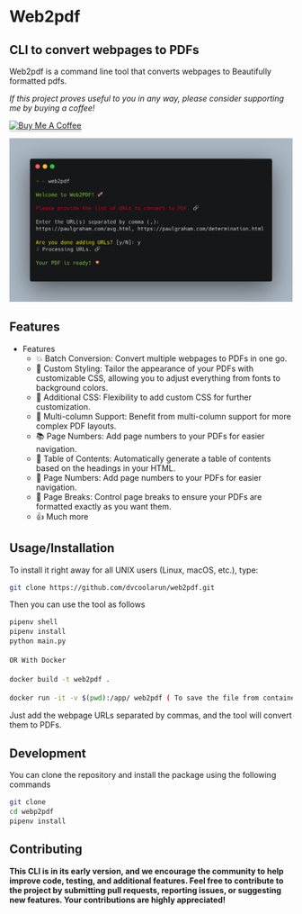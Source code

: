 # Web2pdf

## CLI to convert webpages to PDFs
Web2pdf is a command line tool that converts webpages to Beautifully formatted pdfs.


*If this project proves useful to you in any way, please consider supporting me by buying a coffee!*

<a href="https://www.buymeacoffee.com/web2pdf" target="_blank"><img src="https://www.buymeacoffee.com/assets/img/custom_images/orange_img.png" alt="Buy Me A Coffee" style="height: 41px !important;width: 174px !important;box-shadow: 0px 3px 2px 0px rgba(190, 190, 190, 0.5) !important;-webkit-box-shadow: 0px 3px 2px 0px rgba(190, 190, 190, 0.5) !important;" ></a>


![webp2pdf](https://github.com/dvcoolarun/web2pdf/blob/main/assets/web2pdf.png?raw=true)


## Features
- Features
    - 💥 Batch Conversion: Convert multiple webpages to PDFs in one go.
    - 🔄 Custom Styling: Tailor the appearance of your PDFs with customizable CSS, allowing you to adjust everything from fonts to background colors.
    - 📄 Additional CSS: Flexibility to add custom CSS for further customization.
    - 🔗 Multi-column Support: Benefit from multi-column support for more complex PDF layouts.
    - 📚 Page Numbers: Add page numbers to your PDFs for easier navigation.
    - 🔢 Table of Contents: Automatically generate a table of contents based on the headings in your HTML.
    - 🔢 Page Numbers: Add page numbers to your PDFs for easier navigation.
    - 🚦 Page Breaks: Control page breaks to ensure your PDFs are formatted exactly as you want them.
    - 👍 Much more


## Usage/Installation
To install it right away for all UNIX users (Linux, macOS, etc.), type:
```bash
git clone https://github.com/dvcoolarun/web2pdf.git
```

Then you can use the tool as follows
```bash
pipenv shell
pipenv install
python main.py

OR With Docker

docker build -t web2pdf .                    

docker run -it -v $(pwd):/app/ web2pdf ( To save the file from container to directory using mount volume )

```
Just add the webpage URLs separated by commas, and the tool will convert them to PDFs.


## Development
You can clone the repository and install the package using the following commands
```bash
git clone
cd webp2pdf
pipenv install
```

## Contributing
**This CLI is in its early version, and we encourage the community to help improve code, testing, and additional features. Feel free to contribute to the project by submitting pull requests, reporting issues, or suggesting new features. Your contributions are highly appreciated!**
